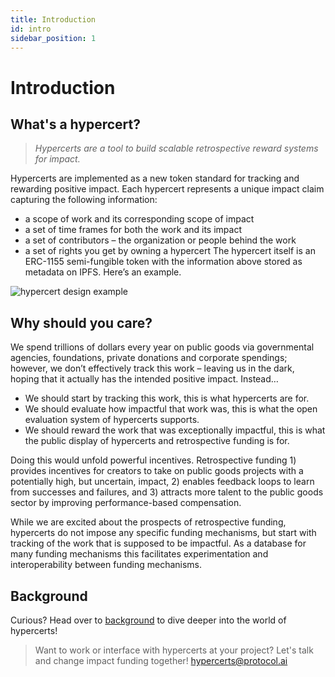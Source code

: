 ```yaml
---
title: Introduction
id: intro
sidebar_position: 1
---
```


# Introduction
## What's a hypercert?

> *Hypercerts are a tool to build scalable retrospective reward systems for impact.*

Hypercerts are implemented as a new token standard for tracking and rewarding positive impact. Each hypercert represents a unique impact claim capturing the following information:
- a scope of work and its corresponding scope of impact
- a set of time frames for both the work and its impact
- a set of contributors – the organization or people behind the work
- a set of rights you get by owning a hypercert
The hypercert itself is an ERC-1155 semi-fungible token with the information above stored as metadata on IPFS. Here’s an example.

![hypercert design example](https://raw.githubusercontent.com/protocol/hypercerts-docs/main/static/img/hypercert_example.png)

## Why should you care?
We spend trillions of dollars every year on public goods via governmental agencies, foundations, private donations and corporate spendings; however, we don’t effectively track this work – leaving us in the dark, hoping that it actually has the intended positive impact.
Instead…

- We should start by tracking this work, this is what hypercerts are for. 
- We should evaluate how impactful that work was, this is what the open evaluation system of hypercerts supports. 
- We should reward the work that was exceptionally impactful, this is what the public display of hypercerts and retrospective funding is for. 

Doing this would unfold powerful incentives. Retrospective funding 1) provides incentives for creators to take on public goods projects with a potentially high, but uncertain, impact, 2) enables feedback loops to learn from successes and failures, and 3) attracts more talent to the public goods sector by improving performance-based compensation.

While we are excited about the prospects of retrospective funding, hypercerts do not impose any specific funding mechanisms, but start with tracking of the work that is supposed to be impactful. As a database for many funding mechanisms this facilitates experimentation and interoperability between funding mechanisms. 
 
## Background
Curious? Head over to [background](background) to dive deeper into the world of hypercerts!

> Want to work or interface with hypercerts at your project? Let's talk and change impact funding together! 
[hypercerts@protocol.ai](mailto:hypercerts@protocol.ai)

